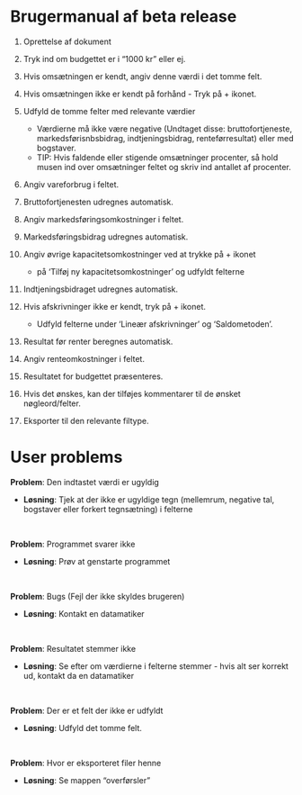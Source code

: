# Brugermanual af beta release
1. Oprettelse af dokument

2. Tryk ind om budgettet er i “1000 kr” eller ej.

3. Hvis omsætningen er kendt, angiv denne værdi i det tomme felt.

4. Hvis omsætningen ikke er kendt på forhånd - Tryk på + ikonet.

5. Udfyld de tomme felter med relevante værdier
   * Værdierne må ikke være negative (Undtaget disse: bruttofortjeneste, markedsførisnbsbidrag, indtjeningsbidrag, renteførresultat) eller med bogstaver.
   * TIP: Hvis faldende eller stigende omsætninger procenter, så hold musen ind over omsætninger feltet og skriv ind antallet af procenter.

6. Angiv vareforbrug i feltet.

7. Bruttofortjenesten udregnes automatisk. 

8. Angiv markedsføringsomkostninger i feltet.

9. Markedsføringsbidrag udregnes automatisk.

10. Angiv øvrige kapacitetsomkostninger ved at trykke på + ikonet
    * på ‘Tilføj ny kapacitetsomkostninger’ og udfyldt felterne 

11. Indtjeningsbidraget udregnes automatisk. 

12. Hvis afskrivninger ikke er kendt, tryk på + ikonet.
    * Udfyld felterne under ‘Lineær afskrivninger’ og ‘Saldometoden’.

13. Resultat før renter beregnes automatisk.

14. Angiv renteomkostninger i feltet.

15. Resultatet for budgettet præsenteres. 

16. Hvis det ønskes, kan der tilføjes kommentarer til de ønsket nøgleord/felter. 

17. Eksporter til den relevante filtype.






# User problems

**Problem**: Den indtastet værdi er ugyldig
* **Løsning**: Tjek at der ikke er ugyldige tegn (mellemrum, negative tal, bogstaver eller forkert tegnsætning) i felterne

<br/>

**Problem**: Programmet svarer ikke
* **Løsning**: Prøv at genstarte programmet

<br/>

**Problem**: Bugs (Fejl der ikke skyldes brugeren)
* **Løsning**: Kontakt en datamatiker

<br/>

**Problem**: Resultatet stemmer ikke 
* **Løsning**: Se efter om værdierne i felterne stemmer - hvis alt ser korrekt ud, kontakt da en datamatiker

<br/>

**Problem**: Der er et felt der ikke er udfyldt
* **Løsning**: Udfyld det tomme felt.

<br/>

**Problem**: Hvor er eksporteret filer henne
* **Løsning**: Se mappen “overførsler”
